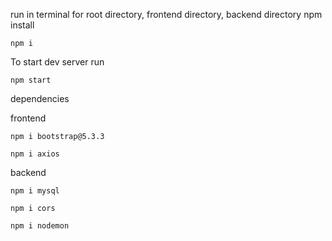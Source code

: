 run in terminal for root directory, frontend directory, backend directory npm install

```
npm i
```

To start dev server run
```
npm start
```


dependencies

frontend
```
npm i bootstrap@5.3.3

npm i axios

```


backend
```
npm i mysql

npm i cors

npm i nodemon
```